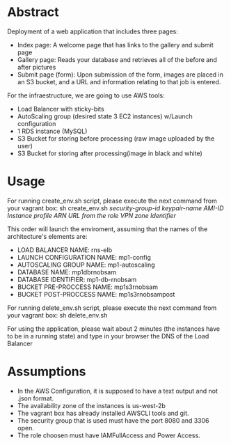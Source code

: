 # Abstract

Deployment of a web application that includes three pages:

* Index page: A welcome page that has links to the gallery and submit page
* Gallery page: Reads your database and retrieves all of the before and after pictures
* Submit page (form): Upon submission of the form, images are placed in an S3 bucket, and a URL and information relating to that job is entered.

For the infraestructure, we are going to use AWS tools:
* Load Balancer with sticky-bits
* AutoScaling group (desired state 3 EC2 instances) w/Launch configuration
* 1 RDS instance (MySQL)
* S3 Bucket for storing before processing (raw image uploaded by the user)
* S3 Bucket for storing after processing(image in black and white)

# Usage

For running create_env.sh script, please execute the next command from your vagrant box: sh create_env.sh *security-group-id* *keypair-name* *AMI-ID* *Instance profile ARN URL from the role* *VPN zone Identifier*

This order will launch the enviroment, assuming that the names of the architecture's elements are:
* LOAD BALANCER NAME: rns-elb
* LAUNCH CONFIGURATION NAME: mp1-config
* AUTOSCALING GROUP NAME: mp1-autoscaling
* DATABASE NAME: mp1dbrnobsam
* DATABASE IDENTIFIER: mp1-db-rnobsam
* BUCKET PRE-PROCCESS NAME: mp1s3rnobsam
* BUCKET POST-PROCCESS NAME: mp1s3rnobsampost

For running delete_env.sh script, please execute the next command from your vagrant box: sh delete_env.sh

For using the application, please wait about 2 minutes (the instances have to be in a running state) and type in your browser the DNS of the Load Balancer

# Assumptions

- In the AWS Configuration, it is supposed to have a text output and not .json format.
- The availability zone of the instances is us-west-2b
- The vagrant box has already installed AWSCLI tools and git.
- The security group that is used must have the port 8080 and 3306 open.
- The role choosen must have IAMFullAccess and Power Access.
